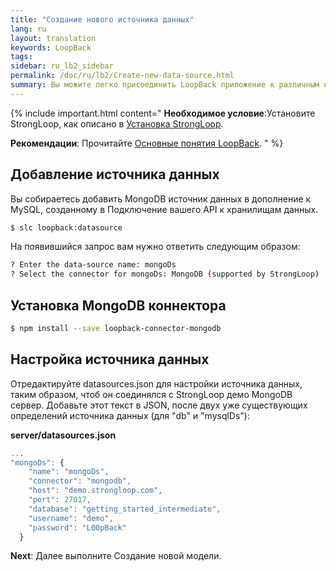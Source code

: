 ```yaml
---
title: "Создание нового источника данных"
lang: ru
layout: translation
keywords: LoopBack
tags:
sidebar: ru_lb2_sidebar
permalink: /doc/ru/lb2/Create-new-data-source.html
summary: Вы можите легко присоединить LoopBack приложение к различным источникам данных.
---
```


{% include important.html content="
**Необходимое условие**:Установите StrongLoop, как описано в [Установка StrongLoop](Installing-StrongLoop.html).

**Рекомендации**: Прочитайте [Основные понятия LoopBack](LoopBack-core-concepts.html).
" %}

## Добавление источника данных

Вы собираетесь добавить MongoDB источник данных в дополнение к MySQL, созданному в Подключение вашего API к хранилищам данных.

```sh
$ slc loopback:datasource
```

На появившийся запрос вам нужно ответить следующим образом:

```sh
? Enter the data-source name: mongoDs
? Select the connector for mongoDs: MongoDB (supported by StrongLoop)
```

## Установка MongoDB коннектора

```sh
$ npm install --save loopback-connector-mongodb
```

## Настройка источника данных

Отредактируйте datasources.json для настройки источника данных, таким образом, чтоб он соединялся с StrongLoop демо MongoDB сервер.  Добавьте этот текст в JSON, после двух уже существующих определений источника данных (для "db" и "mysqlDs"):

**server/datasources.json**

```js
...
"mongoDs": {
    "name": "mongoDs",
    "connector": "mongodb",
    "host": "demo.strongloop.com",
    "port": 27017,
    "database": "getting_started_intermediate",
    "username": "demo",
    "password": "L00pBack"
  }
```

**Next**: Далее выполните Создание новой модели.
